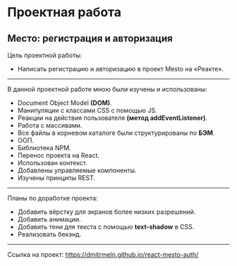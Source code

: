 # Проектная работа
## Место: регистрация и авторизация

Цель проектной работы:

- Написать регистрацию и авторизацию в проект Mesto на «Реакте».
-------------
В данной проектной работе мною были изучены и использованы:

- Document Object Model **(DOM)**.
- Манипуляции с классами CSS с помощью JS.
- Реакции на действия пользователя **(метод addEventListener)**.
- Работа с массивами.
- Все файлы в корневом каталоге были структурированы по **БЭМ**.
- ООП.
- Библиотека NPM.
- Перенос проекта на React.
- Использован контекст.
- Добавлены управляемые компоненты.
- Изучены принципы REST.

-------------
Планы по доработке проекта:

- Добавить вёрстку для экранов более низких разрешений.
- Добавить анимации.
- Добавить тени для текста с помощью **text-shadow** в CSS.
- Реализовать бекэнд.
-------------
Ссылка на проект: https://dmitrmeln.github.io/react-mesto-auth/
